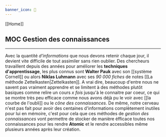 ```yaml
---
banner_icon: 📔
---
```


[[Home]]

## MOC Gestion des connaissances

---

Avec la quantité *d'informations* que nous devons retenir chaque jour, il devient vite difficile de tout assimiler sans rien oublier. Des chercheurs travaillent depuis des années pour améliorer les **techniques d'apprentissage**, les plus connus sont **Walter Pauk** avec son [[système Cornell]] ou alors **Niklas Luhmann** avec ses *90 000 fiches* de notes [[La méthode Zettelkasten|Zettelkasten]]. A vrai dire, beaucoup d'entre nous ne savent pas vraiment apprendre et se limitent à des méthodes plutôt basiques comme relire un cours *x fois* jusqu'à le connaitre par coeur, ce qui se montre très peu efficace comme nous avons déjà pu le voir avec [[la courbe de l'oubli]] ou le *cône des connaissances*. De même, notre cerveau n'est pas fait pour avoir des centaines d'informations complètement inutiles pour lui en mémoire, c'est pour cela que ces méthodes de *gestion des connaissances* vont permettre de stocker de manière éfficace toutes nos connaissances pour les rendre **Atomic** et le rendre accessibles même plusieurs années après leur création.